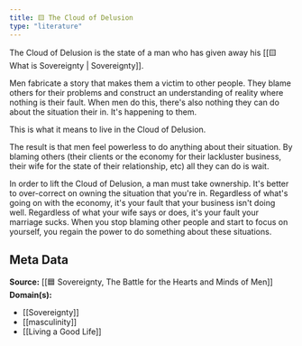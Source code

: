 ```yaml
---
title: 🟨 The Cloud of Delusion
type: "literature"
---
```


The Cloud of Delusion is the state of a man who has given away his [[🟨 What is Sovereignty | Sovereignty]].

Men fabricate a story that makes them a victim to other people. They blame others for their problems and construct an understanding of reality where nothing is their fault. When men do this, there's also nothing they can do about the situation their in. It's happening to them.

This is what it means to live in the Cloud of Delusion. 

The result is that men feel powerless to do anything about their situation. By blaming others (their clients or the economy for their lackluster business, their wife for the state of their relationship, etc) all they can do is wait.

In order to lift the Cloud of Delusion, a man must take ownership. It's better to over-correct on owning the situation that you're in. Regardless of what's going on with the economy, it's your fault that your business isn't doing well. Regardless of what your wife says or does, it's your fault your marriage sucks. When you stop blaming other people and start to focus on yourself, you regain the power to do something about these situations.

## Meta Data

**Source:** [[🟦 Sovereignty, The Battle for the Hearts and Minds of Men]]
**Domain(s):**
- [[Sovereignty]]
- [[masculinity]]
- [[Living a Good Life]]